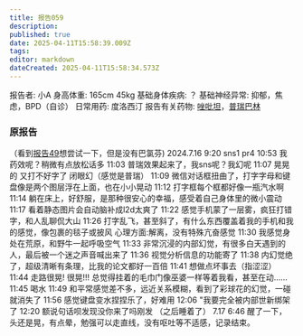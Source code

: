```yaml
---
title: 报告059
description: 
published: true
date: 2025-04-11T15:58:39.009Z
tags: 
editor: markdown
dateCreated: 2025-04-11T15:58:34.573Z
---
```


﻿报告者: 小A
身高体重: 165cm 45kg
基础身体疾病: ？
基础神经异常: 抑郁，焦虑，BPD（自诊）
日常用药: 度洛西汀
报告有关药物: [唑吡坦](/%E6%80%9D%E8%AF%BA%E6%80%9D/)，[普瑞巴林](/PR80/)

### 原报告
（看到[报告49](/report/RP049/)想尝试一下，但是没有巴氯芬)
2024.7.16
9:20 sns1 pr4
10:53 我药效呢？稍微有点放松话多
11:03 普瑞效果起来了，我sns呢？我幻呢
11:07 晃晃的 又打不好字了 闭眼幻（感觉是普瑞）
11:09 微信对话框扭曲了，打字字母和键盘像是两个图层浮在上面，也在小小晃动
11:12 打字框每个框都好像一瓶汽水啊
11:14 躺在床上，好舒服，是那种很安心的幸福，感受着自己身体里的微小震动
11:17 看着静态图片会自动脑补成l2d太爽了
11:22 感觉手机蒙了一层雾，疯狂打错字，和人乱聊侃大山
11:26 打字乱飞，甚至斜了，有什么东西覆盖着我的手机和我的感觉，像包裹的毯子或披风
心理方面:解离，没有特殊亢奋感觉
11:30 我感觉身处在荒原，和野牛一起呼吸空气
11:33 非常沉浸的内部幻觉，有很多白天遇到的人，最后被一个迷之声音喊出来了
11:36 视觉分析信息的功能寄了
11:38 内幻觉绝了，超级清晰有条理，比我的论文都好一百倍
11:41 想做点坏事去（指涩涩）
11:44 走路很晃! 很晃!!! 总觉得挂着的毛巾门像巫婆一样等着我看，甚至在动……
11:45 喝水
11:49 和平常感觉差不多，远近关系模糊，看到了彩球花的幻觉，一碰就消失了
11:56 感觉键盘变水捏捏乐了，好难用
12:06 "我要完全被内部世新绑架了
12:20 额说句话呗发现没你来了吗刚发
（之后睡着了）
7.17 6:46 醒了一下，头还是晃，有点晕，勉强可以走直线，没有呕吐等不适感，记录结束。
